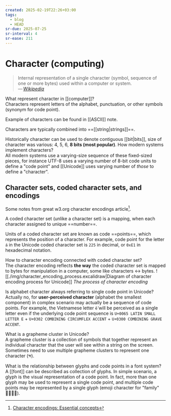 ```yaml
---
created: 2025-02-19T22:26+03:00
tags:
  - blog
  - HEAD
sr-due: 2025-07-25
sr-interval: 4
sr-ease: 211
---
```


# Character (computing)

> Internal representation of a single character (symbol, sequence of one or more bytes) used within a computer or system.\
> — <cite>[Wikipedia](https://en.wikipedia.org/wiki/Character_(computing))</cite>

What represent character in [[computer]]?
<br class="f">
Characters represent letters of the alphabet, punctuation, or other symbols (synonym for code point). <!--SR:!2025-02-27,3,250-->

Example of characters can be found in [[ASCII]] note.

Characters are typically combined into ==[[string|strings]]==. <!--SR:!2025-03-04,8,250-->

Historically character can be used to denote contiguous [[bit|bits]], size of character was various: 4, 5, 6, **8 bits (most popular)**. How modern systems implement characters?
<br class="f">
All modern systems use a varying-size sequence of these fixed-sized pieces, for instance UTF-8 uses a varying number of 8-bit code units to define a "code point" and [[Unicode]] uses varying number of _those_ to define a "character". <!--SR:!2025-02-25,1,210-->

## Character sets, coded character sets, and encodings

Some notes from great w3.org character encodings article[^1].

A coded character set (unlike a character set) is a mapping, when each character assigned to unique ==number==.

Units of a coded character set are known as code ==points==, which represents the position of a character. For example, code point for the letter `á` in the Unicode coded character set is `225` in decimal, or `0xE1` in hexadecimal notation.

How to character encoding connected with coded character set?
<br class="f">
The character encoding reflects **the way** the coded character set is mapped to bytes for manipulation in a computer, some like characters ↔ bytes.
![[./img/character_encoding_process.excalidraw|Diagram of character encoding process for Unicode]]
_The process of character encoding_

Is alphabet character always referring to single code point in Unicode?
<br class="f">
Actually no, for **user-perceived character** (alphabet the smallest component) in complex scenario may actually be a sequence of code points. For example, the Vietnamese letter `ề` will be perceived as a single letter even if the underlying code point sequence is `U+0065 LATIN SMALL LETTER E` + `U+0302
COMBINING CIRCUMFLEX ACCENT` + `U+0300 COMBINING GRAVE ACCENT`.

What is a grapheme cluster in Unicode?
<br class="f">
A grapheme cluster is a collection of symbols that together represent an individual character that the user will see within a string on the screen. Sometimes need to use multiple grapheme clusters to represent one character (ক্ষ).

What is the relationship between glyphs and code points in a font system?
<br class="f">
A [[font]] can be described as collection of glyphs. In simple scenario, a glyph is the visual representation of a code point. In fact, more than one glyph may be used to represent a single code point, and multiple code points may be represented by a single glyph (emoji character for "family" 👨‍👩‍👧‍👧).

[^1]: [Character encodings: Essential concepts](https://www.w3.org/International/articles/definitions-characters/)
